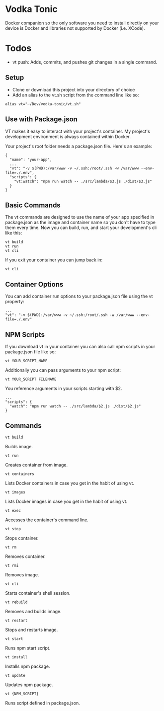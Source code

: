 # Vodka Tonic

Docker companion so the only software you need to install directly on your device is Docker and libraries not supported by Docker (i.e. XCode).

# Todos

- vt push: Adds, commits, and pushes git changes in a single command.

## Setup

- Clone or download this project into your directory of choice
- Add an alias to the vt.sh script from the command line like so:

```
alias vt="~/Dev/vodka-tonic/vt.sh"
```

## Use with Package.json

VT makes it easy to interact with your project's container. My project's development environment is always contained within Docker.

Your project's root folder needs a package.json file. Here's an example:
```
{
  "name": "your-app",
  ...
  "vt": "-v $(PWD):/var/www -v ~/.ssh:/root/.ssh -w /var/www --env-file=./.env",
  "scripts": {
    "vt:watch": "npm run watch -- ./src/lambda/$3.js ./dist/$3.js"
  }
}
```

## Basic Commands

The vt commands are designed to use the name of your app specified in package.json as the image and container name so you don't have to type them every time. Now you can build, run, and start your development's cli like this:

```
vt build
vt run
vt cli
```

If you exit your container you can jump back in:
```
vt cli
```

## Container Options

You can add container run options to your package.json file using the vt property:

```
...
"vt": "-v $(PWD):/var/www -v ~/.ssh:/root/.ssh -w /var/www --env-file=./.env"
```

## NPM Scripts

If you download vt in your container you can also call npm scripts in your package.json file like so:
```
vt YOUR_SCRIPT_NAME
```
Additionally you can pass arguments to your npm script:
```
vt YOUR_SCRIPT FILENAME
```
You reference arguments in your scripts starting with $2.

```
...
"scripts": {
  "watch": "npm run watch -- ./src/lambda/$2.js ./dist/$2.js"
}
```

## Commands

```
vt build
```
Builds image.


```
vt run
```
Creates container from image.


```
vt containers
```
Lists Docker containers in case you get in the habit of using vt.


```
vt images
```
Lists Docker images in case you get in the habit of using vt.


```
vt exec
```
Accesses the container's command line.


```
vt stop
```
Stops container.


```
vt rm
```
Removes container.


```
vt rmi
```
Removes image.


```
vt cli
```
Starts container's shell session.


```
vt rebuild
```
Removes and builds image.


```
vt restart
```
Stops and restarts image.


```
vt start
```
Runs npm start script.


```
vt install
```
Installs npm package.


```
vt update
```
Updates npm package.


```
vt {NPM_SCRIPT}
```
Runs script defined in package.json.